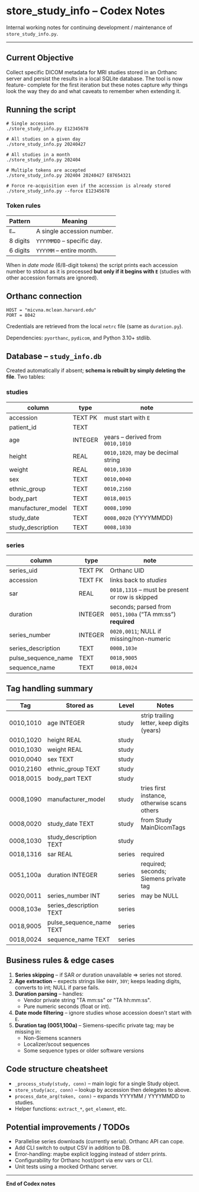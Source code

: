 # store_study_info – Codex Notes

Internal working notes for continuing development / maintenance of
`store_study_info.py`.  

---

## Current Objective

Collect specific DICOM metadata for MRI studies stored in an Orthanc server and
persist the results in a local SQLite database.  The tool is now feature-
complete for the first iteration but these notes capture *why* things look the
way they do and what caveats to remember when extending it.

## Running the script

```console
# Single accession
./store_study_info.py E12345678

# All studies on a given day
./store_study_info.py 20240427

# All studies in a month
./store_study_info.py 202404

# Multiple tokens are accepted
./store_study_info.py 202404 20240427 E87654321

# Force re-acquisition even if the accession is already stored
./store_study_info.py --force E12345678
```

### Token rules

| Pattern        | Meaning                          |
|----------------|----------------------------------|
| `E…`           | A single accession number.        |
| 8 digits       | `YYYYMMDD` – specific day.        |
| 6 digits       | `YYYYMM`   – entire month.        |

When in *date mode* (6/8-digit tokens) the script prints each accession number
to stdout as it is processed **but only if it begins with `E`** (studies with
other accession formats are ignored).

## Orthanc connection

```
HOST = "micvna.mclean.harvard.edu"
PORT = 8042
```

Credentials are retrieved from the local `netrc` file (same as `duration.py`).

Dependencies: `pyorthanc`, `pydicom`, and Python 3.10+ stdlib.

## Database – `study_info.db`

Created automatically if absent; **schema is rebuilt by simply deleting the
file**.  Two tables:

### studies

| column              | type    | note                                                |
|---------------------|---------|-----------------------------------------------------|
| accession           | TEXT PK | must start with `E`                                 |
| patient_id          | TEXT    |                                                    |
| age                 | INTEGER | years – derived from `0010,1010`                    |
| height              | REAL    | `0010,1020`, may be decimal string                  |
| weight              | REAL    | `0010,1030`                                         |
| sex                 | TEXT    | `0010,0040`                                         |
| ethnic_group        | TEXT    | `0010,2160`                                         |
| body_part           | TEXT    | `0018,0015`                                         |
| manufacturer_model  | TEXT    | `0008,1090`                                         |
| study_date          | TEXT    | `0008,0020` (YYYYMMDD)                              |
| study_description   | TEXT    | `0008,1030`                                         |

### series

| column        | type    | note                                                       |
|---------------|---------|------------------------------------------------------------|
| series_uid    | TEXT PK | Orthanc UID                                                |
| accession     | TEXT FK | links back to *studies*                                    |
| sar           | REAL    | `0018,1316` – must be present or row is skipped            |
| duration      | INTEGER | seconds; parsed from `0051,100a` (“TA mm:ss”) **required** |
| series_number       | INTEGER | `0020,0011`; NULL if missing/non-numeric                  |
| series_description  | TEXT    | `0008,103e`                                                |
| pulse_sequence_name | TEXT    | `0018,9005`                                                |
| sequence_name       | TEXT    | `0018,0024`                                                |

## Tag handling summary

| Tag        | Stored as          | Level   | Notes                                               |
|------------|-------------------|---------|-----------------------------------------------------|
| 0010,1010  | age INTEGER       | study   | strip trailing letter, keep digits (years)          |
| 0010,1020  | height REAL       | study   |                                                     |
| 0010,1030  | weight REAL       | study   |                                                     |
| 0010,0040  | sex TEXT          | study   |                                                     |
| 0010,2160  | ethnic_group TEXT | study   |                                                     |
| 0018,0015  | body_part TEXT    | study   |                                                     |
| 0008,1090  | manufacturer_model| study   | tries first instance, otherwise scans others        |
| 0008,0020  | study_date TEXT       | study   | from Study MainDicomTags                            |
| 0008,1030  | study_description TEXT| study   |                                                     |
| 0018,1316  | sar REAL              | series  | required                                            |
| 0051,100a  | duration INTEGER      | series  | required; seconds; Siemens private tag             |
| 0020,0011  | series_number INT     | series  | may be NULL                                         |
| 0008,103e  | series_description TEXT| series  |                                                     |
| 0018,9005  | pulse_sequence_name TEXT| series  |                                                     |
| 0018,0024  | sequence_name TEXT      | series  |                                                     |

## Business rules & edge cases

1. **Series skipping** – if SAR *or* duration unavailable ⇒ series not stored.
2. **Age extraction** – expects strings like `040Y`, `30Y`; keeps leading
   digits, converts to int; NULL if parse fails.
3. **Duration parsing** – handles:
   * Vendor private string "TA mm:ss" or "TA hh:mm:ss".
   * Pure numeric seconds (float or int).
4. **Date mode filtering** – ignore studies whose accession doesn't start with
   `E`.
5. **Duration tag (0051,100a)** – Siemens-specific private tag; may be missing in:
   * Non-Siemens scanners
   * Localizer/scout sequences
   * Some sequence types or older software versions

## Code structure cheatsheet

* `_process_study(study, conn)` – main logic for a single Study object.
* `store_study(acc, conn)`     – lookup by accession then delegates to above.
* `process_date_arg(token, conn)` – expands YYYYMM / YYYYMMDD to studies.
* Helper functions: `extract_*`, `get_element`, etc.

## Potential improvements / TODOs

* Parallelise series downloads (currently serial). Orthanc API can cope.
* Add CLI switch to output CSV in addition to DB.
* Error-handling: maybe explicit logging instead of stderr prints.
* Configurability for Orthanc host/port via env vars or CLI.
* Unit tests using a mocked Orthanc server.

---

**End of Codex notes**
